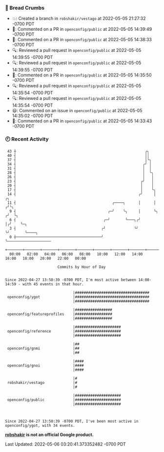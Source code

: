 ### 🍞 Bread Crumbs

 * 💥: Created a branch in `robshakir/vestago` at 2022-05-05 21:27:32 -0700 PDT
 * 💬: Commented on a PR in  `openconfig/public` at 2022-05-05 14:39:49 -0700 PDT
 * 💬: Commented on a PR in  `openconfig/public` at 2022-05-05 14:38:33 -0700 PDT
 * 🔍: Reviewed a pull request in  `openconfig/public` at 2022-05-05 14:39:55 -0700 PDT
 * 🔍: Reviewed a pull request in  `openconfig/public` at 2022-05-05 14:39:55 -0700 PDT
 * 💬: Commented on a PR in  `openconfig/public` at 2022-05-05 14:35:50 -0700 PDT
 * 🔍: Reviewed a pull request in  `openconfig/public` at 2022-05-05 14:35:54 -0700 PDT
 * 🔍: Reviewed a pull request in  `openconfig/public` at 2022-05-05 14:35:54 -0700 PDT
 * 😃: Commented on an issue in `openconfig/public` at 2022-05-05 14:35:02 -0700 PDT
 * 💬: Commented on a PR in  `openconfig/public` at 2022-05-05 14:33:43 -0700 PDT

### 🕘 Recent Activity
```
 43 ┼                                                           ╭╮
 40 ┤                                                           ││
 37 ┤                                                           │╰╮
 34 ┤                                                          ╭╯ │
 31 ┤                                                          │  │
 28 ┤                                                          │  ╰╮
 26 ┤                                                          │   │
 23 ┤                                                         ╭╯   │
 20 ┤                                                         │    │
 17 ┤                                                         │    ╰╮
 14 ┤                                                        ╭╯     │    ╭╮
 11 ┤                                            ╭────╮      │      │   ╭╯╰╮
  9 ┤                                          ╭─╯    ╰╮     │      ╰╮ ╭╯  ╰╮
  6 ┤                                        ╭─╯       ╰───╮╭╯       │╭╯    ╰─╮
  3 ┤                                       ╭╯             ╰╯        ╰╯       ╰────╮
  0 ┼───────────────────────────────────────╯                                      ╰────────────────────
    +───────+───────+───────+───────+───────+───────+───────+───────+───────+───────+───────+───────+────
  00:00   02:00   04:00   06:00   08:00   10:00   12:00   14:00   16:00   18:00   20:00   22:00   00:00   

						Commits by Hour of Day


Since 2022-04-27 13:50:39 -0700 PDT, I'm most active between 14:00-14:59 - with 45 events in that hour.

```



```
                               |##################################
 openconfig/ygot               |##################################
                               |##################################

                               |#################
 openconfig/featureprofiles    |#################
                               |#################

                               |#####################
 openconfig/reference          |#####################
                               |#####################

                               |##
 openconfig/gnmi               |##
                               |##

                               |####
 openconfig/gnoi               |####
                               |####

                               |#
 robshakir/vestago             |#
                               |#

                               |#####################
 openconfig/public             |#####################
                               |#####################



Since 2022-04-27 13:50:39 -0700 PDT, I've been most active in openconfig/ygot, with 34 events.

```
**[robshakir](mailto:robjs@google.com) is not an official Google product.**  


Last Updated: 2022-05-06 03:20:41.373352482 -0700 PDT
